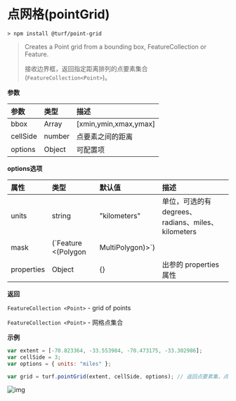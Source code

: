 # 点网格(pointGrid)

```
> npm install @turf/point-grid
```

> Creates a Point grid from a bounding box, FeatureCollection or Feature.
>
> 接收边界框，返回指定距离排列的点要素集合(`FeatureCollection<Point>`)。

**参数**

| 参数     | 类型   | 描述                  |
| :------- | :----- | :-------------------- |
| bbox     | Array  | [xmin,ymin,xmax,ymax] |
| cellSide | number | 点要素之间的距离      |
| options  | Object | 可配置项              |

**options选项**

| 属性       | 类型                                 | 默认值       | 描述                                                         |
| :--------- | :----------------------------------- | :----------- | :----------------------------------------------------------- |
| units      | string                               | "kilometers" | 单位，可选的有 degrees、radians、miles、kilometers           |
| mask       | (`Feature <(Polygon|MultiPolygon)>`) |              | 如果传递了 Polygon 或 MultiPollygon，则仅在传入的 mask 面要素内创建，如果范围大于 bbox，则相当于不传 |
| properties | Object                               | {}           | 出参的 properties 属性                                       |

**返回**

`FeatureCollection <Point>` - grid of points

`FeatureCollection <Point>` - 网格点集合

**示例**

```js
var extent = [-70.823364, -33.553984, -70.473175, -33.302986];
var cellSide = 3;
var options = { units: "miles" };

var grid = turf.pointGrid(extent, cellSide, options); // 返回点要素集，点与点之间距离三英里
```

![img](https://pzy-images.oss-cn-hangzhou.aliyuncs.com/img/pointGrid.9acfdd5c.webp)